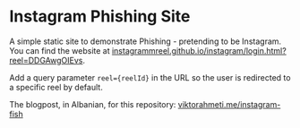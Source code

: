 # Instagram Phishing Site

A simple static site to demonstrate Phishing - pretending to be Instagram. You can find the website at [instagrammreel.github.io/instagram/login.html?reel=DDGAwgOIEvs](https://instagrammreel.github.io/instagram/login.html).
  
Add a query parameter `reel={reelId}` in the URL so the user is redirected to a specific reel by default.

The blogpost, in Albanian, for this repository: [viktorahmeti.me/instagram-fish](https://viktorahmeti.me/instagram-fish)

